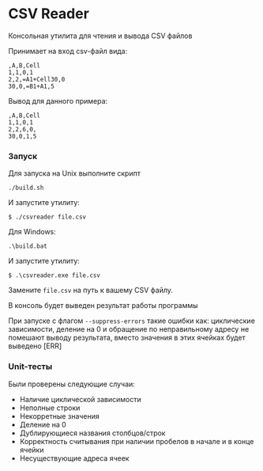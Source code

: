 # CSV Reader
Консольная утилита для чтения и вывода CSV файлов

Принимает на вход csv-файл вида: 
```
,A,B,Cell
1,1,0,1
2,2,=A1+Cell30,0
30,0,=B1+A1,5
```
Вывод для данного примера:
```
,A,B,Cell
1,1,0,1
2,2,6,0,
30,0,1,5
```
### Запуск

Для запуска на Unix выполните скрипт
   ```
   ./build.sh
   ```
И запустите утилиту: 
   ```
   $ ./csvreader file.csv
   ```

Для Windows:
   ```
   .\build.bat

   ```
И запустите утилиту:
   ```
   $ .\csvreader.exe file.csv
   ```

Замените `file.csv` на путь к вашему CSV файлу.

В консоль будет выведен результат работы программы

При запуске с флагом `--suppress-errors` такие ошибки как: циклические зависимости, деление на 0 и обращение по неправильному адресу не помешают выводу результата, вместо значения в этих ячейках будет выведено [ERR]



### Unit-тесты

Были проверены следующие случаи:

- Наличие циклической зависимости
- Неполные строки
- Некорретные значения
- Деление на 0
- Дублирующиеся названия столбцов/строк
- Корректность считывания при наличии пробелов в начале и в конце ячейки 
- Несуществующие адреса ячеек
